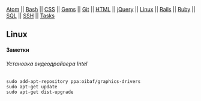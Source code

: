 [Atom](/atom.md) || [Bash](bash.md) || [CSS](css.md) || [Gems](/gems.md) || [Git](/git.md) || [HTML](html.md) || [jQuery](/jquery.md) || [Linux](/linux.md) || [Rails](rails.md) || [Ruby](ruby.md) || [SQL](sql.md) || [SSH](ssh.md) || [Tasks](tasks.md)

## Linux

#### Заметки

###### Установка видеодрайвера Intel
```
sudo add-apt-repository ppa:oibaf/graphics-drivers
sudo apt-get update
sudo apt-get dist-upgrade
```
